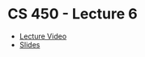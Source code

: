# CS 450 - Lecture 6

* [Lecture Video](https://mediaspace.illinois.edu/media/t/1_qt6mvjzy/330048022)
* [Slides](https://relate.cs.illinois.edu/course/cs450-s24/f/lectures/02-lecture.pdf)
